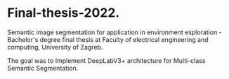 # Final-thesis-2022.
Semantic image segmentation for application in environment exploration - Bachelor's degree final thesis at Faculty of electrical engineering and computing, University of Zagreb.

The goal was to Implement DeepLabV3+ architecture for Multi-class Semantic Segmentation.
